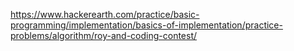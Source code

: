 https://www.hackerearth.com/practice/basic-programming/implementation/basics-of-implementation/practice-problems/algorithm/roy-and-coding-contest/
